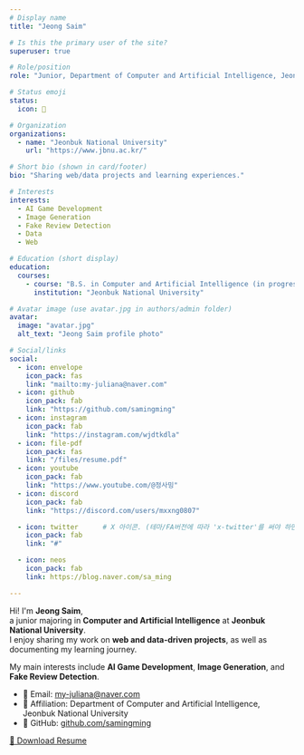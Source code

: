 ```yaml
---
# Display name
title: "Jeong Saim"

# Is this the primary user of the site?
superuser: true

# Role/position
role: "Junior, Department of Computer and Artificial Intelligence, Jeonbuk National University"

# Status emoji
status:
  icon: 🐶

# Organization
organizations:
  - name: "Jeonbuk National University"
    url: "https://www.jbnu.ac.kr/"

# Short bio (shown in card/footer)
bio: "Sharing web/data projects and learning experiences."

# Interests
interests:
  - AI Game Development
  - Image Generation
  - Fake Review Detection
  - Data
  - Web

# Education (short display)
education:
  courses:
    - course: "B.S. in Computer and Artificial Intelligence (in progress)"
      institution: "Jeonbuk National University"

# Avatar image (use avatar.jpg in authors/admin folder)
avatar:
  image: "avatar.jpg"
  alt_text: "Jeong Saim profile photo"

# Social/links
social:
  - icon: envelope
    icon_pack: fas
    link: "mailto:my-juliana@naver.com"
  - icon: github
    icon_pack: fab
    link: "https://github.com/samingming"
  - icon: instagram
    icon_pack: fab
    link: "https://instagram.com/wjdtkdla"
  - icon: file-pdf
    icon_pack: fas
    link: "/files/resume.pdf"
  - icon: youtube
    icon_pack: fab
    link: "https://www.youtube.com/@정사밍"
  - icon: discord
    icon_pack: fab
    link: "https://discord.com/users/mxxng0807"

  - icon: twitter      # X 아이콘. (테마/FA버전에 따라 'x-twitter'를 써야 하면 그렇게 바꿔도 됨)
    icon_pack: fab
    link: "#" 

  - icon: neos
    icon_pack: fab
    link: https://blog.naver.com/sa_ming

---
```

Hi! I'm **Jeong Saim**,  
a junior majoring in **Computer and Artificial Intelligence** at **Jeonbuk National University**.  
I enjoy sharing my work on **web and data-driven projects**, as well as documenting my learning journey.  

My main interests include **AI Game Development**, **Image Generation**, and **Fake Review Detection**.

- 📧 Email: my-juliana@naver.com  
- 🏫 Affiliation: Department of Computer and Artificial Intelligence, Jeonbuk National University  
- 🔗 GitHub: [github.com/samingming](https://github.com/samingming)

[📄 Download Resume](/files/resume.pdf)

